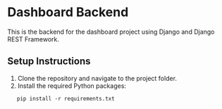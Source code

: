 # Dashboard Backend

This is the backend for the dashboard project using Django and Django REST Framework.

## Setup Instructions

1. Clone the repository and navigate to the project folder.
2. Install the required Python packages:
```
   pip install -r requirements.txt
```